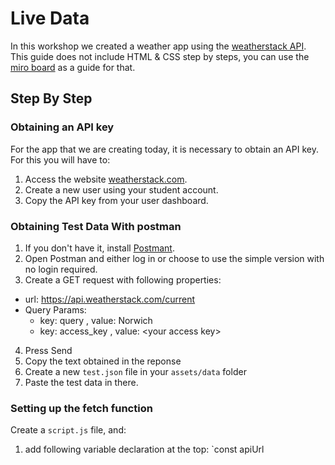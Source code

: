 # Live Data

In this workshop we created a weather app using the [weatherstack API](weatherstack.com). This guide does not include HTML & CSS step by steps, you can use the [miro board](https://miro.com/app/board/uXjVLLxj1G8=/?moveToWidget=3458764605167357573&cot=14) as a guide for that.

## Step By Step

### Obtaining an API key

For the app that we are creating today, it is necessary to obtain an API key. For this you will have to:

1. Access the website [weatherstack.com](weatherstack.com).
2. Create a new user using your student account.
3. Copy the API key from your user dashboard.

### Obtaining Test Data With postman

1. If you don't have it, install [Postmant](https://www.postman.com/).
2. Open Postman and either log in or choose to use the simple version with no login required.
3. Create a GET request with following properties:

- url: https://api.weatherstack.com/current
- Query Params:
  - key: query , value: Norwich
  - key: access_key , value: \<your access key>

4. Press Send
5. Copy the text obtained in the reponse
6. Create a new `test.json` file in your `assets/data` folder
7. Paste the test data in there.

### Setting up the fetch function

Create a `script.js` file, and:

1. add following variable declaration at the top:
`const apiUrl